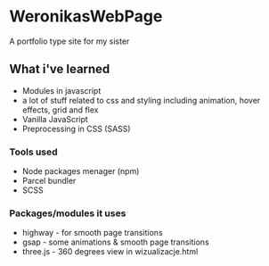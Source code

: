 # WeronikasWebPage
A portfolio type site for my sister

## What i've learned
- Modules in javascript
- a lot of stuff related to css and styling including animation, hover effects, grid and flex
- Vanilla JavaScript
- Preprocessing in CSS (SASS)

### Tools used  
- Node packages menager (npm)
- Parcel bundler
- SCSS

### Packages/modules it uses
- highway - for smooth page transitions
- gsap - some animations & smooth page transitions
- three.js - 360 degrees view in wizualizacje.html
